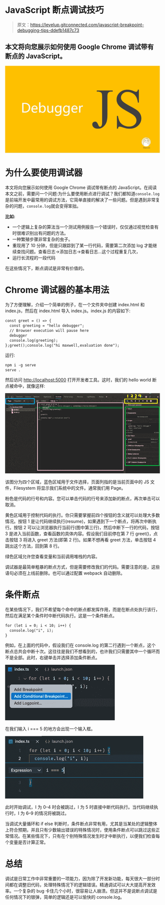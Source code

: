 # JavaScript 断点调试技巧

> 原文：<https://levelup.gitconnected.com/javascript-breakpoint-debugging-tips-ddefb1487c73>

## 本文将向您展示如何使用 Google Chrome 调试带有断点的 JavaScript。

![](img/eb26f2ffa8d71eff2d5af9d3bca7f240.png)

# **为什么要使用调试器**

本文将向您展示如何使用 Google Chrome 调试带有断点的 JavaScript。在阅读本文之前，需要问一个问题:为什么要使用断点进行调试？我们都知道`console.log`是前端开发中最常用的调试方法，它简单直接的解决了一些问题。但是遇到非常复杂的问题，`console.log`就会变得笨拙。

**比如:**

*   一个逻辑上复杂的算法当一个测试用例报告一个错误时，仅仅通过视觉检查有时很难识别出有问题的方法。
*   一种繁殖步骤非常复杂的虫子。
*   重现用了 10 分钟，但是只跟踪到了某一行代码，需要第二次添加 log 才能继续查找问题。查看日志->添加日志->查看日志…这个过程重复几次，
*   运行长流程的一段代码

在这些情况下，断点调试是非常有价值的。

# Chrome 调试器的基本用法

为了方便理解，介绍一个简单的例子，在一个文件夹中创建 index.html 和 index.js，然后在 index.html 导入 index.js。index.js 的内容如下:

```
const greet = () => {
  const greeting = "hello debugger";
  // Browser execution will pause here
  debugger
  console.log(greeting);
};greet();console.log("hi maxwell,evaluation done");
```

运行:

```
npm i -g serve
serve .
```

然后访问 [http://localhost:5000](http://localhost:5000) 打开开发者工具。这时，我们的 hello world 断点被命中，就像这样:

![](img/a1b1a06ce31eb234c2f006f96dedacf0.png)

该图分为四个区域，蓝色区域用于文件选择，页面列指的是当前页面中的 JS 文件，Filesystem 将显示我们系统中的文件。通常我们用 Page。

粉色是代码的行号和内容。您可以单击代码的行号来添加新的断点，再次单击可以取消。

黄色区域用于控制代码的执行。你只需要掌握前四个按钮的含义就可以处理大多数情况。按钮 1 是让代码继续执行(resume)，如果遇到下一个断点，将再次中断执行。按钮 2 可以让浏览器执行当前行(图中第三行)，然后中断下一行的代码，按钮 3 是进入当前函数，查看函数的具体内容。假设我们目前停在第 7 行 greet()，点击按钮 3 将进入 greet 方法(即第 2 行)。如果不想再看 greet 方法，单击按钮 4 跳出这个方法，回到第 8 行。

绿色区域允许您查看变量和当前调用堆栈的内容。

调试器是最简单粗暴的断点方式，但是需要修改我们的代码。需要注意的是，这些语句必须在上线前删除。也可以通过配置 webpack 自动删除。

# 条件断点

在某些情况下，我们不希望每个命中的断点都发挥作用，而是在断点处执行该行，然后在满足某个条件时中断代码执行。这是一个条件断点。

```
for (let i = 0; i < 10; i++) {
  console.log("i", i);
}
```

例如，在上面的代码中，假设我们在 console.log 的第二行遇到一个断点，这个断点总共会中断十次。这往往是我们不想看到的，也许我们只需要其中一个循环而不是全部。此时，右键单击并选择添加条件断点。

![](img/b73ea11c0c7d7c91e260ba2bab54435b.png)

在我们输入 i === 5 的地方会出现一个输入框。

![](img/5effb039b87ff87a2a61d201bc95c7d3.png)

此时开始调试，I 为 0–4 时会被跳过，I 为 5 时直接中断代码执行。当代码继续执行时，I 为 6–9 的情况将被跳过。

当调试大量循环和 if else 判断时，条件断点非常有用，尤其是当某处的逻辑整体上符合预期，并且只有少数输出错误的特殊情况时，使用条件断点可以跳过这些正常情况。在某些情况下，只有在个别特殊情况发生时才中断执行，以便我们检查每个变量是否计算正常。

# 总结

调试是日常工作中非常重要的一项能力，因为除了开发新功能，每天很大一部分时间都在调整旧代码，处理特殊情况下的逻辑错误。精通调试可以大大提高开发效率。一个复杂的 bug 卡住几个小时，很容易让人崩溃。但这并不是说断点调试是任何情况下的银弹，简单的逻辑还是可以愉快的 console.log。